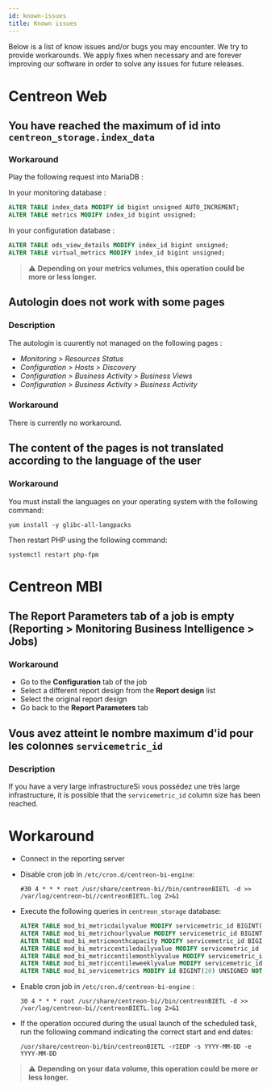 ```yaml
---
id: known-issues
title: Known issues
---
```


Below is a list of know issues and/or bugs you may encounter.
We try to provide workarounds. We apply fixes when
necessary and are forever improving our software in order to solve any
issues for future releases.

# Centreon Web

## You have reached the maximum of id into `centreon_storage.index_data`

### Workaround

Play the following request into MariaDB :

In your monitoring database :
```sql
ALTER TABLE index_data MODIFY id bigint unsigned AUTO_INCREMENT;
ALTER TABLE metrics MODIFY index_id bigint unsigned;
```

In your configuration database :
```sql
ALTER TABLE ods_view_details MODIFY index_id bigint unsigned;
ALTER TABLE virtual_metrics MODIFY index_id bigint unsigned;
```

> :warning: **Depending on your metrics volumes, this operation could be more or less longer.**


## Autologin does not work with some pages

### Description

The autologin is cuurently not managed on the following pages :
* *Monitoring > Resources Status*
* *Configuration > Hosts > Discovery*
* *Configuration > Business Activity > Business Views*
* *Configuration > Business Activity > Business Activity*

### Workaround

There is currently no workaround.


## The content of the pages is not translated according to the language of the user

### Workaround

You must install the languages on your operating system with the following command:
```shell
yum install -y glibc-all-langpacks
```

Then restart PHP using the following command:
```shell
systemctl restart php-fpm
```


# Centreon MBI

## The **Report Parameters** tab of a job is empty (**Reporting > Monitoring Business Intelligence > Jobs**)

### Workaround

* Go to the **Configuration** tab of the job
* Select a different report design from the **Report design** list
* Select the original report design
* Go back to the **Report Parameters** tab


## Vous avez atteint le nombre maximum d'id pour les colonnes `servicemetric_id`

### Description

If you have a very large infrastructureSi vous possédez une très large infrastructure, it is possible that the `servicemetric_id` column size has been reached.

# Workaround

* Connect in the reporting server
* Disable cron job in `/etc/cron.d/centreon-bi-engine`:

    ```shell
    #30 4 * * * root /usr/share/centreon-bi//bin/centreonBIETL -d >> /var/log/centreon-bi//centreonBIETL.log 2>&1
    ```

* Execute the following queries in `centreon_storage` database:

    ```sql
    ALTER TABLE mod_bi_metricdailyvalue MODIFY servicemetric_id BIGINT(20) UNSIGNED NOT NULL;
    ALTER TABLE mod_bi_metrichourlyvalue MODIFY servicemetric_id BIGINT(20) UNSIGNED NOT NULL;
    ALTER TABLE mod_bi_metricmonthcapacity MODIFY servicemetric_id BIGINT(20) UNSIGNED NOT NULL;
    ALTER TABLE mod_bi_metriccentiledailyvalue MODIFY servicemetric_id BIGINT(20) UNSIGNED NOT NULL;
    ALTER TABLE mod_bi_metriccentilemonthlyvalue MODIFY servicemetric_id BIGINT(20) UNSIGNED NOT NULL;
    ALTER TABLE mod_bi_metriccentileweeklyvalue MODIFY servicemetric_id BIGINT(20) UNSIGNED NOT NULL;
    ALTER TABLE mod_bi_servicemetrics MODIFY id BIGINT(20) UNSIGNED NOT NULL AUTO_INCREMENT;
    ```

* Enable cron job in `/etc/cron.d/centreon-bi-engine` :

    ```shell
    30 4 * * * root /usr/share/centreon-bi//bin/centreonBIETL -d >> /var/log/centreon-bi//centreonBIETL.log 2>&1
    ```

* If the operation occured during the usual launch of the scheduled task, run the following command indicating the correct start and end dates:

    ```shell
    /usr/share/centreon-bi/bin/centreonBIETL -rIEDP -s YYYY-MM-DD -e YYYY-MM-DD
    ```

> :warning: **Depending on your data volume, this operation could be more or less longer.**
